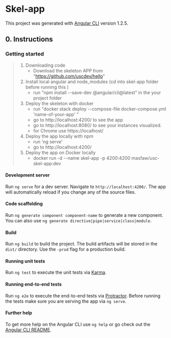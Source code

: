 # Skel-app

This project was generated with [Angular CLI](https://github.com/angular/angular-cli) version 1.2.5.



## 0. Instructions

### Getting started

>1.  Downloading code
>       * Download the skeleton APP from "https://github.com/uscdev/hello" 
>2. Install local angular and node_modules (cd into skel-app folder before running this )
>       * run "npm install --save-dev @angular/cli@latest" in the your project folder 
>3. Deploy the skeleton with docker
>       * run  "docker stack deploy --compose-file docker-compose.yml 'name-of-your-app' "
>       * go to http://localhost:4200/  to see the app 
>       * go to http://localhost:8080/ to see your instances visualized. 
>       * for Chrome use  https://localhost/ 
>5. Deploy the app locally with npm
>       * run 'ng serve'
>       * go to http://localhost:4200/
>6. Deploy the app on Docker locally 
>       * docker run -d --name skel-app -p 4200:4200 masfaw/usc-skel-app:dev  

#### Development server

Run `ng serve` for a dev server. Navigate to `http://localhost:4200/`. The app will automatically reload if you change any of the source files.

#### Code scaffolding

Run `ng generate component component-name` to generate a new component. You can also use `ng generate directive|pipe|service|class|module`.
#### Build

Run `ng build` to build the project. The build artifacts will be stored in the `dist/` directory. Use the `-prod` flag for a production build.

#### Running unit tests

Run `ng test` to execute the unit tests via [Karma](https://karma-runner.github.io).

#### Running end-to-end tests

Run `ng e2e` to execute the end-to-end tests via [Protractor](http://www.protractortest.org/).
Before running the tests make sure you are serving the app via `ng serve`.
#### Further help
To get more help on the Angular CLI use `ng help` or go check out the [Angular CLI README](https://github.com/angular/angular-cli/blob/master/README.md).
